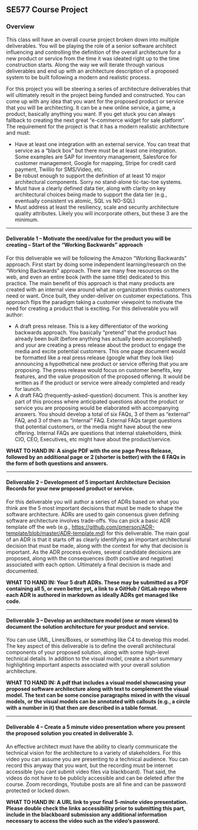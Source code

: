 ## SE577 Course Project

### Overview
This class will have an overall course project broken down into multiple deliverables.  You will be playing the role of a senior software architect influencing and controlling the definition of the overall architecture for a new product or service from the time it was ideated right up to the time construction starts.  Along the way we will iterate through various deliverables and end up with an architecture description of a proposed system to be built following a modern and realistic process.  

For this project you will be steering a series of architecture deliverables that will ultimately result in the project being funded and constructed. You can come up with any idea that you want for the proposed product or service that you will be architecting.  It can be a new online service, a game, a product, basically anything you want.  If you get stuck you can always fallback to creating the next great “e-commerce widget for sale platform”.  The requirement for the project is that it has a modern realistic architecture and must:

- Have at least one integration with an external service.  You can treat that service as a “black box” but there must be at least one integration.  Some examples are SAP for inventory management, Salesforce for customer management, Google for mapping, Stripe for credit card payment, Twillio for SMS/Video, etc.  
- Be robust enough to support the definition of at least 10 major architectural components.  Sorry no stand-alone tic-tac-toe systems. 
- Must have a clearly defined data tier, along with clarity on key architectural choices being made to support the data tier (e.g., eventually consistent vs atomic, SQL vs NO-SQL)
- Must address at least the resiliency, scale and security architecture quality attributes.  Likely you will incorporate others, but these 3 are the minimum. 

---

<a id="d1"></a>
#### Deliverable 1 – Motivate the need/value for the product you will be creating – Start of the “Working Backwards” approach

For this deliverable we will be following the Amazon “Working Backwards” approach.  First start by doing some independent learning/research on the “Working Backwards” approach.  There are many free resources on the web, and even an entire book (with the same title) dedicated to this practice.  The main benefit of this approach is that many products are created with an internal view around what an organization thinks customers need or want.  Once built, they under-deliver on customer expectations. This approach flips the paradigm taking a customer viewpoint to motivate the need for creating a product that is exciting.  For this deliverable you will author:

- A draft press release.  This is a key differentiator of the working backwards approach. You basically “pretend” that the product has already been built (before anything has actually been accomplished) and your are creating a press release about the product to engage the media and excite potential customers.  This one page document would be formatted like a real press release (google what they look like) announcing a hypothetical new product or service offering that you are proposing. The press release would focus on customer benefits, key features, and the value proposition of the proposed offering. It would be written as if the product or service were already completed and ready for launch.
- A draft FAQ (frequently-asked-question) document.  This is another key part of this process where anticipated questions about the product or service you are proposing would be elaborated with accompanying answers.  You should develop a total of six FAQs, 3 of them as “external” FAQ, and 3 of them as “internal” FAQ.  External FAQs  target questions that potential customers, or the media might have about the new offering.  Internal FAQs are questions that internal stakeholders, think CIO, CEO, Executives, etc might have about the product/service. 


**WHAT TO HAND IN:  A single PDF with the one page Press Release, followed by an additional page or 2 (shorter is better) with the 6 FAQs in the form of both questions and answers.** 

---

<a id="d2"></a>
#### Deliverable 2 – Development of 5 important Architecture Decision Records for your new proposed product or service. 
For this deliverable you will author a series of ADRs based on what you think are the 5 most important decisions that must be made to shape the software architecture. ADRs are used to gain consensus given defining software architecture involves trade-offs.  You can pick a basic ADR template off the web (e.g., https://github.com/pmerson/ADR-template/blob/master/ADR-template.md) for this deliverable.  The main goal of an ADR is that it starts off as clearly identifying an important architectural decision that must be made, along with the context for why that decision is important.  As the ADR process evolves, several candidate decisions are proposed, along with the consequences (both positive and negative) associated with each option.  Ultimately a final decision is made and documented. 

**WHAT TO HAND IN:  Your 5 draft ADRs.  These may be submitted as a PDF containing all 5, or even better yet, a link to a GitHub / GitLab repo where each ADR is authored in markdown as ideally ADRs get managed like code.** 

---

<a id="d3"></a>
#### Deliverable 3 – Develop an architecture model (one or more views) to document the solution architecture for your product and service.  
You can use UML, Lines/Boxes, or something like C4 to develop this model.  The key aspect of this deliverable is to define the overall architectural components of your proposed solution, along with some high-level technical details.  In addition to the visual model, create a short summary highlighting important aspects associated with your overall solution architecture.

**WHAT TO HAND IN:  A pdf that includes a visual model showcasing your proposed software architecture along with text to complement the visual model.  The text can be some concise paragraphs mixed in with the visual models, or the visual models can be annotated with callouts (e.g., a circle with a number in it) that then are described in a table format.** 

---

<a id="d4"></a>
#### Deliverable 4 – Create a 5 minute video presentation where you present the proposed solution you created in deliverable 3.  
An effective architect must have the ability to clearly communicate the technical vision for the architecture to a variety of stakeholders.  For this video you can assume you are presenting to a technical audience. You can record this anyway that you want, but the recording must be internet accessible (you cant submit video files via blackboard).  That said, the videos do not have to be publicly accessible and can be deleted after the course.  Zoom recordings, Youtube posts are all fine and can be password protected or locked down.    

**WHAT TO HAND IN:  A URL link to your final 5-minute video presentation.  Please double check the links accessibility prior to submitting this part, include in the blackboard submission any additional information necessary to access the video such as the video’s password.** 

